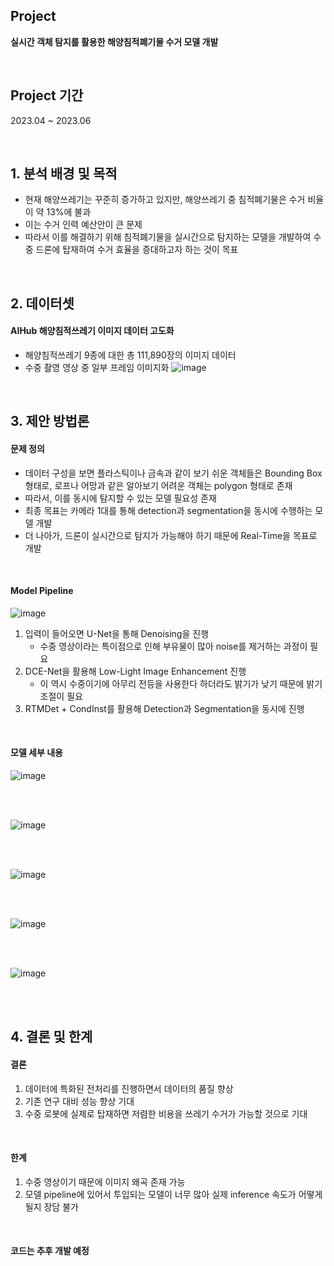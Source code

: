 ## Project
**실시간 객체 탐지를 활용한 해양침적폐기물 수거 모델 개발**

<br/>

## Project 기간
2023.04 ~ 2023.06

<br/>

## 1. 분석 배경 및 목적
- 현재 해양쓰레기는 꾸준히 증가하고 있지만, 해양쓰레기 중 침적폐기물은 수거 비율이 약 13%에 불과
- 이는 수거 인력 예산안이 큰 문제
- 따라서 이를 해결하기 위해 침적폐기물을 실시간으로 탐지하는 모델을 개발하여 수중 드론에 탑재하여 수거 효율을 증대하고자 하는 것이 목표

<br/>

## 2. 데이터셋
#### AIHub 해양침적쓰레기 이미지 데이터 고도화
- 해양침적쓰레기 9종에 대한 총 111,890장의 이미지 데이터
- 수중 촬영 영상 중 일부 프레임 이미지화
![image](https://github.com/KiSeoupShin/Project/assets/108209592/51fead99-1cb5-4472-9779-87b19ac9b2b6)

<br/>

## 3. 제안 방법론
#### 문제 정의
- 데이터 구성을 보면 플라스틱이나 금속과 같이 보기 쉬운 객체들은 Bounding Box 형태로, 로프나 어망과 같은 알아보기 어려운 객체는 polygon 형태로 존재
- 따라서, 이를 동시에 탐지할 수 있는 모델 필요성 존재
- 최종 목표는 카메라 1대를 통해 detection과 segmentation을 동시에 수행하는 모델 개발
- 더 나아가, 드론이 실시간으로 탐지가 가능해야 하기 때문에 Real-Time을 목표로 개발

<br/>

#### Model Pipeline
![image](https://github.com/KiSeoupShin/Project/assets/108209592/b9a62a07-0b39-4e17-a004-1acac6c5edcb)

1. 입력이 들어오면 U-Net을 통해 Denoising을 진행
   - 수중 영상이라는 특이점으로 인해 부유물이 많아 noise를 제거하는 과정이 필요
2. DCE-Net을 활용해 Low-Light Image Enhancement 진행
   - 이 역시 수중이기에 아무리 전등을 사용한다 하더라도 밝기가 낮기 때문에 밝기 조절이 필요
3. RTMDet + CondInst를 활용해 Detection과 Segmentation을 동시에 진행

<br/>

#### 모델 세부 내용
![image](https://github.com/KiSeoupShin/Project/assets/108209592/be79bada-d86e-405f-ac55-757453c6485f)

<br/>
<br/>

![image](https://github.com/KiSeoupShin/Project/assets/108209592/c356c81b-93eb-41e4-a393-a87c6350ce94)

<br/>
<br/>

![image](https://github.com/KiSeoupShin/Project/assets/108209592/fbba7021-efc1-4422-8728-26b0f9417314)

<br/>
<br/>

![image](https://github.com/KiSeoupShin/Project/assets/108209592/a34789e2-f604-4601-9ff3-933f072aaa13)

<br/>
<br/>

![image](https://github.com/KiSeoupShin/Project/assets/108209592/f4425bd1-84a2-47cc-9dd9-354c1b08778d)

<br/>
<br/>

## 4. 결론 및 한계
#### 결론
1. 데이터에 특화된 전처리를 진행하면서 데이터의 품질 향상
2. 기존 연구 대비 성능 향상 기대
3. 수중 로봇에 실제로 탑재하면 저렴한 비용을 쓰레기 수거가 가능할 것으로 기대

<br/>

#### 한계
1. 수중 영상이기 때문에 이미지 왜곡 존재 가능
2. 모델 pipeline에 있어서 투입되는 모델이 너무 많아 실제 inference 속도가 어떻게 될지 장담 불가

<br/>

#### 코드는 추후 개발 예정
